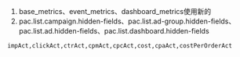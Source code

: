 1. base_metrics、event_metrics、dashboard_metrics使用新的
2. pac.list.campaign.hidden-fields、pac.list.ad-group.hidden-fields、pac.list.ad.hidden-fields、pac.list.dashboard.hidden-fields
```
impAct,clickAct,ctrAct,cpmAct,cpcAct,cost,cpaAct,costPerOrderAct
```